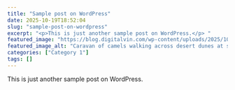 ```yaml
---
title: "Sample post on WordPress"
date: 2025-10-19T18:52:04
slug: "sample-post-on-wordpress"
excerpt: "<p>This is just another sample post on WordPress.</p> "
featured_image: "https://blog.digitalvin.com/wp-content/uploads/2025/10/0zl_jukjzyq.jpg"
featured_image_alt: "Caravan of camels walking across desert dunes at sunset"
categories: ["Category 1"]
tags: []
---
```


This is just another sample post on WordPress.
